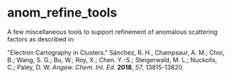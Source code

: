 # anom_refine_tools
A few miscellaneous tools to support refinement of anomalous scattering factors as described in:

"Electron Cartography in Clusters." Sánchez, R. H., Champsaur, A. M.; Choi, B.; Wang, S. G.; Bu, W.;
 Roy, X.; Chen. Y.-S.; Steigerwald, M. L.; Nuckolls, C.; Paley, D. W. *Angew. Chem. Int. Ed.* **2018**,
 *57*, 13815-13820.
